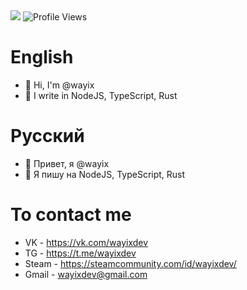 <img src="https://github-readme-stats.vercel.app/api?username=wayix&amp;show_icons=true&amp;&amp;theme=tokyonight" style="max-width: 100%;">

<img src="https://hits.seeyoufarm.com/api/count/incr/badge.svg?url=https://github.com/wayix/&amp;title=Profile%20Views" alt="Profile Views" style="max-width: 100%;">

# English
- 👋 Hi, I'm @wayix
- 👀 I write in NodeJS, TypeScript, Rust

# Русский
- 👋 Привет, я @wayix
- 👀 Я пишу на NodeJS, TypeScript, Rust

# To contact me
- VK - https://vk.com/wayixdev
- TG - https://t.me/wayixdev
- Steam - https://steamcommunity.com/id/wayixdev/
- Gmail - wayixdev@gmail.com

<!---
wayix/wayix is a ✨ special ✨ repository because its `README.md` (this file) appears on your GitHub profile.
You can click the Preview link to take a look at your changes.
--->
